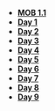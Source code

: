 - **[MOB 1.1](README.md)**
- **[Day 1](Lessons/01-Variables-Types-&-Functions/README.md)**
- **[Day 2](Lessons/02-Optionals-&-Conditionals/README.md)**
- **[Day 3](Lessons/03-Arrays-Loops-Dictionaries/README.md)**
- **[Day 4](Lessons/04-Classes-Structs-Enums/README.md)**
- **[Day 5](Lessons/05-Introduction-to-SpriteKit/README.md)**
- **[Day 6](Lessons/06-Building-an-iOS-Game/README.md)**
- **[Day 7](Lessons/07-Building-an-iOS-Game-Part-2/README.md)**
- **[Day 8](Lessons/08-OOP/README.md)**
- **[Day 9](Lessons/11-Intro-to-UIKit/README.md)**
